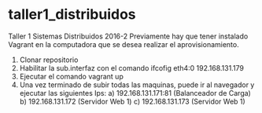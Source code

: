 # taller1_distribuidos
Taller 1 Sistemas Distribuidos 2016-2
Previamente hay que tener instalado Vagrant en la computadora que se desea realizar el aprovisionamiento.
1. Clonar repositorio 
2. Habilitar la sub.interfaz con el comando ifcofig eth4:0 192.168.131.179
3. Ejecutar el comando vagrant up
4. Una vez terminado de subir todas las maquinas, puede ir al navegador y ejecutar las siguientes Ips:
  a) 192.168.131.171:81 (Balanceador de Carga)
  b) 192.168.131.172 (Servidor Web 1)
  c) 192.168.131.173 (Servidor Web 1)
 
